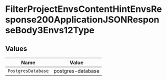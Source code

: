 # FilterProjectEnvsContentHintEnvsResponse200ApplicationJSONResponseBody3Envs12Type


## Values

| Name               | Value              |
| ------------------ | ------------------ |
| `PostgresDatabase` | postgres-database  |